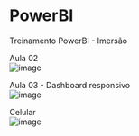 # PowerBI
Treinamento PowerBI - Imersão

Aula 02 <br>
![image](https://github.com/user-attachments/assets/9235edfb-0668-43f9-ba99-e2616deb3832) <br>


Aula  03 - Dashboard responsivo <br>
![image](https://github.com/user-attachments/assets/9341505d-7b18-4ae7-928c-a3f206b6e572) <br>

Celular <br>
![image](https://github.com/user-attachments/assets/3e4a94a3-edb7-4ae4-a9af-5f38c5a5b29e) <br>

